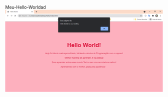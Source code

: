 Meu-Hello-Worldad
![img](https://github.com/Sealtiey/Meu-Hello-World/blob/main/hello_done.png?raw=true)
